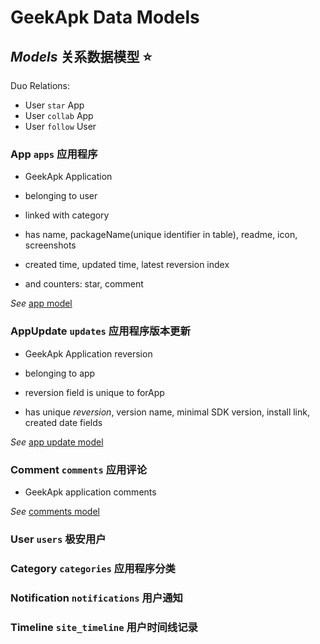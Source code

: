 # GeekApk Data Models

## _Models_ 关系数据模型 ⭐️

Duo Relations:

* User `star` App
* User `collab` App
* User `follow` User

### App `apps` 应用程序

* GeekApk Application

* belonging to user
* linked with category

* has name, packageName(unique identifier in table), readme, icon, screenshots
* created time, updated time, latest reversion index

* and counters: star, comment

_See_ [app model](models/app.api-inline.md)

### AppUpdate `updates` 应用程序版本更新

* GeekApk Application reversion

* belonging to app

* reversion field is unique to forApp

* has unique *reversion*, version name, minimal SDK version, install link, created date fields

_See_ [app update model](models/reversion.api-inline.md)

### Comment `comments` 应用评论

* GeekApk application comments

_See_ [comments model](models/comment.api-inline.md)

### User `users` 极安用户

### Category `categories` 应用程序分类

### Notification `notifications` 用户通知

### Timeline `site_timeline` 用户时间线记录
